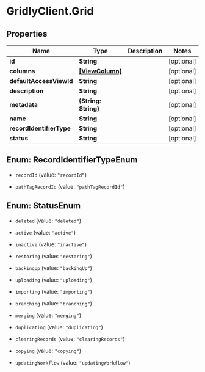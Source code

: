 # GridlyClient.Grid

## Properties

Name | Type | Description | Notes
------------ | ------------- | ------------- | -------------
**id** | **String** |  | [optional] 
**columns** | [**[ViewColumn]**](ViewColumn.md) |  | [optional] 
**defaultAccessViewId** | **String** |  | [optional] 
**description** | **String** |  | [optional] 
**metadata** | **{String: String}** |  | [optional] 
**name** | **String** |  | [optional] 
**recordIdentifierType** | **String** |  | [optional] 
**status** | **String** |  | [optional] 



## Enum: RecordIdentifierTypeEnum


* `recordId` (value: `"recordId"`)

* `pathTagRecordId` (value: `"pathTagRecordId"`)





## Enum: StatusEnum


* `deleted` (value: `"deleted"`)

* `active` (value: `"active"`)

* `inactive` (value: `"inactive"`)

* `restoring` (value: `"restoring"`)

* `backingUp` (value: `"backingUp"`)

* `uploading` (value: `"uploading"`)

* `importing` (value: `"importing"`)

* `branching` (value: `"branching"`)

* `merging` (value: `"merging"`)

* `duplicating` (value: `"duplicating"`)

* `clearingRecords` (value: `"clearingRecords"`)

* `copying` (value: `"copying"`)

* `updatingWorkflow` (value: `"updatingWorkflow"`)




